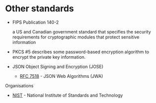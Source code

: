 # Other standards

* FIPS Publication 140-2

  a US and Canadian government standard that specifies the security requirements for cryptographic modules that protect sensitive information
 
* PKCS #5 describes some password-based encryption algorithm to encrypt the private key information.
* JSON Object Signing and Encryption (JOSE)
  * [RFC 7518](https://datatracker.ietf.org/doc/html/rfc7518) - JSON Web Algorithms (JWA)

Organisations
* [NIST](https://en.wikipedia.org/wiki/National_Institute_of_Standards_and_Technology) - National Institute of Standards and Technology
